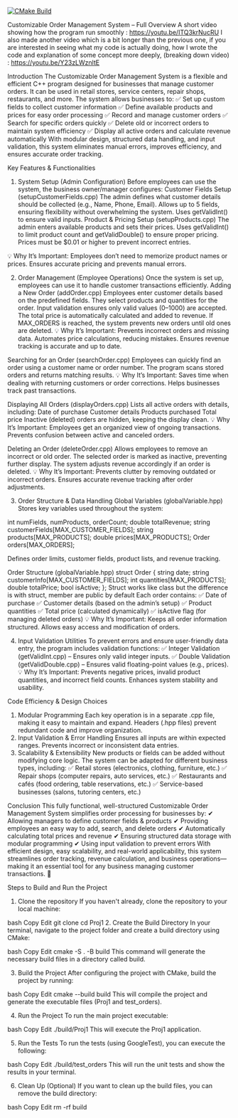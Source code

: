 [![CMake Build](https://github.com/WilliamLebris/CustomizeOrderManagementProgram/actions/workflows/cmake.yml/badge.svg)](https://github.com/WilliamLebris/CustomizeOrderManagementProgram/actions/workflows/cmake.yml)

Customizable Order Management System – Full Overview
A short video showing how the program run smoothly : https://youtu.be/ITQ3krNucRU 
I also made another video which is a bit longer than the previous one, if you are interested in seeing what my code is actually doing, how I wrote the code and explanation of some concept more deeply, (breaking down video)  : https://youtu.be/Y23zLWznltE

Introduction
The Customizable Order Management System is a flexible and efficient C++ program designed for businesses that manage customer orders. It can be used in retail stores, service centers, repair shops, restaurants, and more. The system allows businesses to:
✅ Set up custom fields to collect customer information
✅ Define available products and prices for easy order processing
✅ Record and manage customer orders
✅ Search for specific orders quickly
✅ Delete old or incorrect orders to maintain system efficiency
✅ Display all active orders and calculate revenue automatically
With modular design, structured data handling, and input validation, this system eliminates manual errors, improves efficiency, and ensures accurate order tracking.

Key Features & Functionalities
1. System Setup (Admin Configuration)
Before employees can use the system, the business owner/manager configures:
Customer Fields Setup (setupCustomerFields.cpp)
The admin defines what customer details should be collected (e.g., Name, Phone, Email).
Allows up to 5 fields, ensuring flexibility without overwhelming the system.
Uses getValidInt() to ensure valid inputs.
Product & Pricing Setup (setupProducts.cpp)
The admin enters available products and sets their prices.
Uses getValidInt() to limit product count and getValidDouble() to ensure proper pricing.
Prices must be $0.01 or higher to prevent incorrect entries.

💡 Why It’s Important:
Employees don’t need to memorize product names or prices.
Ensures accurate pricing and prevents manual errors.

2. Order Management (Employee Operations)
Once the system is set up, employees can use it to handle customer transactions efficiently.
Adding a New Order (addOrder.cpp)
Employees enter customer details based on the predefined fields.
They select products and quantities for the order.
Input validation ensures only valid values (0–1000) are accepted.
The total price is automatically calculated and added to revenue.
If MAX_ORDERS is reached, the system prevents new orders until old ones are deleted.
💡 Why It’s Important:
Prevents incorrect orders and missing data.
Automates price calculations, reducing mistakes.
Ensures revenue tracking is accurate and up to date.

Searching for an Order (searchOrder.cpp)
Employees can quickly find an order using a customer name or order number.
The program scans stored orders and returns matching results.
💡 Why It’s Important:
Saves time when dealing with returning customers or order corrections.
Helps businesses track past transactions.

Displaying All Orders (displayOrders.cpp)
Lists all active orders with details, including:
Date of purchase
Customer details
Products purchased
Total price
Inactive (deleted) orders are hidden, keeping the display clean.
💡 Why It’s Important:
Employees get an organized view of ongoing transactions.
Prevents confusion between active and canceled orders.

Deleting an Order (deleteOrder.cpp)
Allows employees to remove an incorrect or old order.
The selected order is marked as inactive, preventing further display.
The system adjusts revenue accordingly if an order is deleted.
💡 Why It’s Important:
Prevents clutter by removing outdated or incorrect orders.
Ensures accurate revenue tracking after order adjustments.

3. Order Structure & Data Handling
Global Variables (globalVariable.hpp)
Stores key variables used throughout the system:

int numFields, numProducts, orderCount;
double totalRevenue;
string customerFields[MAX_CUSTOMER_FIELDS];
string products[MAX_PRODUCTS];
double prices[MAX_PRODUCTS];
Order orders[MAX_ORDERS];


Defines order limits, customer fields, product lists, and revenue tracking.

Order Structure (globalVariable.hpp)
struct Order {
    string date;
    string customerInfo[MAX_CUSTOMER_FIELDS];
    int quantities[MAX_PRODUCTS];
    double totalPrice;
    bool isActive;
};
 Struct works like class but the difference is with struct, member are public by default 
Each order contains:
✅ Date of purchase
✅ Customer details (based on the admin’s setup)
✅ Product quantities
✅ Total price (calculated dynamically)
✅ isActive flag (for managing deleted orders)
💡 Why It’s Important:
Keeps all order information structured.
Allows easy access and modification of orders.

4. Input Validation Utilities
To prevent errors and ensure user-friendly data entry, the program includes validation functions:
✅ Integer Validation (getValidInt.cpp) – Ensures only valid integer inputs.
✅ Double Validation (getValidDouble.cpp) – Ensures valid floating-point values (e.g., prices).
💡 Why It’s Important:
Prevents negative prices, invalid product quantities, and incorrect field counts.
Enhances system stability and usability.

Code Efficiency & Design Choices
1. Modular Programming
Each key operation is in a separate .cpp file, making it easy to maintain and expand.
Headers (.hpp files) prevent redundant code and improve organization.
2. Input Validation & Error Handling
Ensures all inputs are within expected ranges.
Prevents incorrect or inconsistent data entries.
3. Scalability & Extensibility
New products or fields can be added without modifying core logic.
The system can be adapted for different business types, including:
✅ Retail stores (electronics, clothing, furniture, etc.)
✅ Repair shops (computer repairs, auto services, etc.)
✅ Restaurants and cafés (food ordering, table reservations, etc.)
✅ Service-based businesses (salons, tutoring centers, etc.)

Conclusion
This fully functional, well-structured Customizable Order Management System simplifies order processing for businesses by:
✔ Allowing managers to define customer fields & products
✔ Providing employees an easy way to add, search, and delete orders
✔ Automatically calculating total prices and revenue
✔ Ensuring structured data storage with modular programming
✔ Using input validation to prevent errors
With efficient design, easy scalability, and real-world applicability, this system streamlines order tracking, revenue calculation, and business operations—making it an essential tool for any business managing customer transactions. 🚀




Steps to Build and Run the Project
1. Clone the repository
   If you haven't already, clone the repository to your local machine:

bash
Copy
Edit
git clone <your-repository-url>
cd Proj1
2. Create the Build Directory
   In your terminal, navigate to the project folder and create a build directory using CMake:

bash
Copy
Edit
cmake -S . -B build
This command will generate the necessary build files in a directory called build.

3. Build the Project
   After configuring the project with CMake, build the project by running:

bash
Copy
Edit
cmake --build build
This will compile the project and generate the executable files (Proj1 and test_orders).

4. Run the Project
   To run the main project executable:

bash
Copy
Edit
./build/Proj1
This will execute the Proj1 application.

5. Run the Tests
   To run the tests (using GoogleTest), you can execute the following:

bash
Copy
Edit
./build/test_orders
This will run the unit tests and show the results in your terminal.

6. Clean Up (Optional)
   If you want to clean up the build files, you can remove the build directory:

bash
Copy
Edit
rm -rf build
